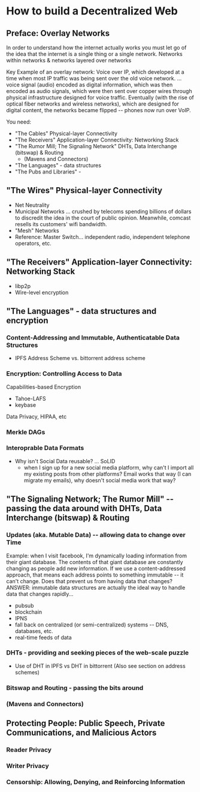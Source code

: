 # How to build a Decentralized Web

## Preface: Overlay Networks
In order to understand how the internet actually works you must let go of the idea that the internet is a single thing or a single network.
Networks within networks & networks layered over networks

Key Example of an overlay network: Voice over IP, which developed at a time when most IP traffic was being sent over the old voice network. ... voice signal (audio) encoded as digital information, which was then encoded as audio signals, which were then sent over copper wires through physical infrastructure designed for voice traffic. Eventually (with the rise of optical fiber networks and wireless networks), which are designed for digital content, the networks became flipped -- phones now run over VoIP.

You need:
- "The Cables" Physical-layer Connectivity
- "The Receivers" Application-layer Connectivity: Networking Stack
- "The Rumor Mill; The Signaling Network" DHTs, Data Interchange (bitswap) & Routing
  - (Mavens and Connectors)
- "The Languages" - data structures
- "The Pubs and Libraries" -

## "The Wires" Physical-layer Connectivity

- Net Neutrality
- Municipal Networks ... crushed by telecoms spending billions of dollars to discredit the idea in the court of public opinion. Meanwhile, comcast resells its customers' wifi bandwidth.
- "Mesh" Networks
- Reference: Master Switch... independent radio, independent telephone operators, etc.

## "The Receivers" Application-layer Connectivity: Networking Stack

- libp2p
- Wire-level encryption

## "The Languages" - data structures and encryption

### Content-Addressing and Immutable, Authenticatable Data Structures

- IPFS Address Scheme vs. bittorrent address scheme

### Encryption: Controlling Access to Data

Capabilities-based Encryption
- Tahoe-LAFS
- keybase

Data Privacy, HIPAA, etc

### Merkle DAGs

### Interoprable Data Formats

- Why isn't Social Data reusable? ... SoLID
  - when I sign up for a new social media platform, why can't I import all my existing posts from other platforms? Email works that way (I can migrate my emails), why doesn't social media work that way?

## "The Signaling Network; The Rumor Mill" -- passing the data around with DHTs, Data Interchange (bitswap) & Routing

### Updates (aka. Mutable Data) -- allowing data to change over Time

Example: when I visit facebook, I'm dynamically loading information from their giant database. The contents of that giant database are constantly changing as people add new information. If we use a content-addressed approach, that means each address points to something immutable -- it can't change. Does that prevent us from having data that changes?
ANSWER: immutable data structures are actually the ideal way to handle data that changes rapidly...

- pubsub
- blockchain
- IPNS
- fall back on centralized (or semi-centralized) systems -- DNS, databases, etc.
- real-time feeds of data

### DHTs - providing and seeking pieces of the web-scale puzzle

- Use of DHT in IPFS vs DHT in bittorrent (Also see section on address schemes)

### Bitswap and Routing - passing the bits around

### (Mavens and Connectors)

## Protecting People: Public Speech, Private Communications, and Malicious Actors

### Reader Privacy

### Writer Privacy

### Censorship: Allowing, Denying, and Reinforcing Information
